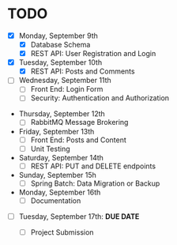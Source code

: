 # TODO

- [x] Monday, September 9th
  - [x] Database Schema
  - [x] REST API: User Registration and Login
- [x] Tuesday, September 10th
  - [x] REST API: Posts and Comments
- [ ] Wednesday, September 11th
  - [ ] Front End: Login Form
  - [ ] Security: Authentication and Authorization
- Thursday, September 12th
  - [ ] RabbitMQ Message Brokering
- Friday, September 13th
  - [ ] Front End: Posts and Content
  - [ ] Unit Testing
- Saturday, September 14th
  - [ ] REST API: PUT and DELETE endpoints
- Sunday, September 15h
  - [ ] Spring Batch: Data Migration or Backup
- Monday, September 16th
  - [ ] Documentation
- [ ] Tuesday, September 17th: **DUE DATE**
  - [ ] Project Submission


